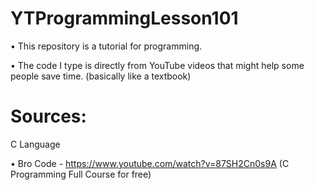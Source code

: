 # YTProgrammingLesson101

• This repository is a tutorial for programming. 

• The code I type is directly from YouTube videos that might help some people save time. (basically like a textbook) 


# Sources:

C Language 

• Bro Code - https://www.youtube.com/watch?v=87SH2Cn0s9A (C Programming Full Course for free)
